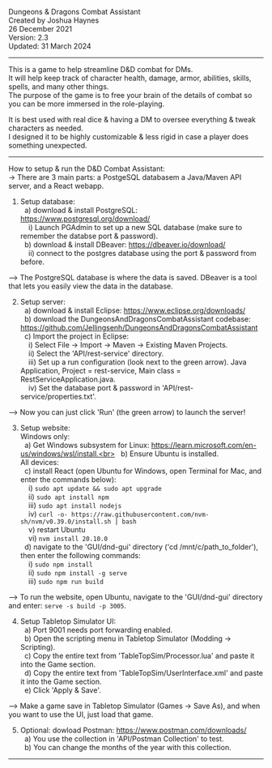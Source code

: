 Dungeons & Dragons Combat Assistant<br>
Created by Joshua Haynes<br>
26 December 2021<br>
Version: 2.3<br>
Updated: 31 March 2024<br>

--------------------

This is a game to help streamline D&D combat for DMs.<br>
It will help keep track of character health, damage, armor, abilities, skills, spells, and many other things.<br>
The purpose of the game is to free your brain of the details of combat so you can be more immersed in the role-playing.<br>

It is best used with real dice & having a DM to oversee everything & tweak characters as needed.<br>
I designed it to be highly customizable & less rigid in case a player does something unexpected.<br>

--------------------

How to setup & run the D&D Combat Assistant:<br>
-> There are 3 main parts: a PostgeSQL databasem a Java/Maven API server, and a React webapp.<br>

1) Setup database:<br>
&nbsp;&nbsp;a) download & install PostgreSQL: https://www.postgresql.org/download/<br>
&nbsp;&nbsp;&nbsp;&nbsp;i) Launch PGAdmin to set up a new SQL database (make sure to remember the databse port & password).<br>
&nbsp;&nbsp;b) download & install DBeaver: https://dbeaver.io/download/<br>
&nbsp;&nbsp;&nbsp;&nbsp;ii) connect to the postgres database using the port & password from before.<br>

--> The PostgreSQL database is where the data is saved. DBeaver is a tool that lets you easily view the data in the database.<br>

2) Setup server:<br>
&nbsp;&nbsp;a) download & install Eclipse: https://www.eclipse.org/downloads/<br>
&nbsp;&nbsp;b) download the DungeonsAndDragonsCombatAssistant codebase: https://github.com/Jellingsenh/DungeonsAndDragonsCombatAssistant<br>
&nbsp;&nbsp;c) Import the project in Eclipse:<br>
&nbsp;&nbsp;&nbsp;&nbsp;i) Select File -> Import -> Maven -> Existing Maven Projects.<br>
&nbsp;&nbsp;&nbsp;&nbsp;ii) Select the 'API/rest-service' directory.<br>
&nbsp;&nbsp;&nbsp;&nbsp;iii) Set up a run configuration (look next to the green arrow). Java Application, Project = rest-service, Main class = RestServiceApplication.java.<br>
&nbsp;&nbsp;&nbsp;&nbsp;iv) Set the database port & password in 'API/rest-service/properties.txt'.<br>

--> Now you can just click 'Run' (the green arrow) to launch the server!<br>

3) Setup website:<br>
Windows only:<br>
&nbsp;&nbsp;a) Get Windows subsystem for Linux: https://learn.microsoft.com/en-us/windows/wsl/install.<br>
&nbsp;&nbsp;b) Ensure Ubuntu is installed.<br>
All devices:<br>
&nbsp;&nbsp;c) install React (open Ubuntu for Windows, open Terminal for Mac, and enter the commands below):<br>
&nbsp;&nbsp;&nbsp;&nbsp;i) `sudo apt update && sudo apt upgrade`<br>
&nbsp;&nbsp;&nbsp;&nbsp;ii) `sudo apt install npm`<br>
&nbsp;&nbsp;&nbsp;&nbsp;iii) `sudo apt install nodejs`<br>
&nbsp;&nbsp;&nbsp;&nbsp;iv) `curl -o- https://raw.githubusercontent.com/nvm-sh/nvm/v0.39.0/install.sh | bash`<br>
&nbsp;&nbsp;&nbsp;&nbsp;v) restart Ubuntu<br>
&nbsp;&nbsp;&nbsp;&nbsp;vi) `nvm install 20.10.0`<br>
&nbsp;&nbsp;d) navigate to the 'GUI/dnd-gui' directory ('cd /mnt/c/path_to_folder'), then enter the following commands:<br>
&nbsp;&nbsp;&nbsp;&nbsp;i) `sudo npm install`<br>
&nbsp;&nbsp;&nbsp;&nbsp;ii) `sudo npm install -g serve`<br>
&nbsp;&nbsp;&nbsp;&nbsp;iii) `sudo npm run build`<br>

--> To run the website, open Ubuntu, navigate to the 'GUI/dnd-gui' directory and enter: `serve -s build -p 3005`.<br>

4) Setup Tabletop Simulator UI:<br>
&nbsp;&nbsp;a) Port 9001 needs port forwarding enabled.<br>
&nbsp;&nbsp;b) Open the scripting menu in Tabletop Simulator (Modding -> Scripting).<br>
&nbsp;&nbsp;c) Copy the entire text from 'TableTopSim/Processor.lua' and paste it into the Game section.<br>
&nbsp;&nbsp;d) Copy the entire text from 'TableTopSim/UserInterface.xml' and paste it into the Game section.<br>
&nbsp;&nbsp;e) Click 'Apply & Save'.<br>

--> Make a game save in Tabletop Simulator (Games -> Save As), and when you want to use the UI, just load that game.<br>

5) Optional: dowload Postman: https://www.postman.com/downloads/<br>
&nbsp;&nbsp;a) You use the collection in 'API/Postman Collection' to test.<br>
&nbsp;&nbsp;b) You can change the months of the year with this collection.<br>

--------------------
